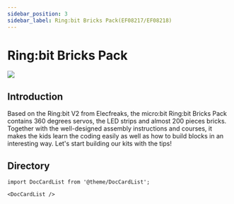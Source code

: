 ```yaml
---
sidebar_position: 3
sidebar_label: Ring:bit Bricks Pack(EF08217/EF08218)
---
```


# Ring:bit Bricks Pack

![](https://wiki-media-ef.oss-cn-hongkong.aliyuncs.com/i18n/en/docusaurus-plugin-content-docs/current/microbit/building-blocks/ringbit-bricks-pack/images/ringbit_bricks_pack_01.jpg)

## Introduction


Based on the Ring:bit V2 from Elecfreaks, the micro:bit Ring:bit Bricks Pack contains 360 degrees servos, the LED strips and almost 200 pieces bricks. Together with the well-designed assembly instructions and courses, it makes the kids learn the coding easily as well as how to build blocks in an interesting way. Let's start building our kits with the tips!

## Directory

```mdx-code-block
import DocCardList from '@theme/DocCardList';

<DocCardList />
```
